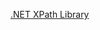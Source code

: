 [.NET XPath Library](https://github.com/dotnet/corefx/tree/master/src/System.Xml.XPath/src/System/Xml/XPath)